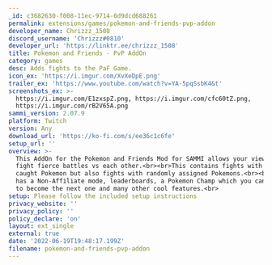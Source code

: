 ```yaml
---
_id: c3682630-f008-11ec-9714-6d9dcd688261
permalink: extensions/games/pokemon-and-friends-pvp-addon
developer_name: Chrizzz_1508
discord_username: 'Chrizzz#0810'
developer_url: 'https://linktr.ee/chrizzz_1508'
title: Pokemon and Friends - PvP AddOn
category: games
desc: Adds fights to the PaF Game.
icon_ex: 'https://i.imgur.com/XvXeDpE.png'
trailer_ex: 'https://www.youtube.com/watch?v=YA-5pqSsbK4&t'
screenshots_ex: >-
  https://i.imgur.com/E1zxspZ.png, https://i.imgur.com/cfc60tZ.png,
  https://i.imgur.com/rB2V65A.png
sammi_version: 2.07.9
platform: Twitch
version: Any
download_url: 'https://ko-fi.com/s/ee36c1c6fe'
setup_url: ''
overview: >-
  This AddOn for the Pokemon and Friends Mod for SAMMI allows your viewers to
  fight fierce battles vs each other.<br><br>This contains fights with their own
  caught Pokemon but also fights with randomly assigned Pokemons.<br><br>It also
  has a Non-Affiliate mode, leaderboards, a Pokemon Champ which you can defeat
  to become the next one and many other cool features.<br>
setup: Please follow the included setup instructions
privacy_website: ''
privacy_policy: ''
policy_declare: 'on'
layout: ext_single
external: true
date: '2022-06-19T19:48:17.199Z'
filename: pokemon-and-friends-pvp-addon
---
```

